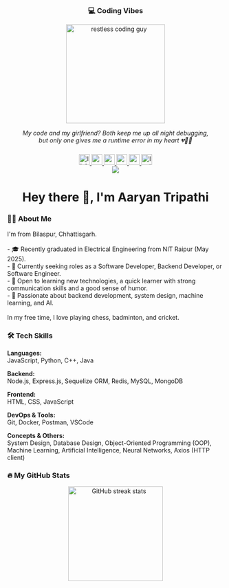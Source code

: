 <h3 align="center">💻 Coding Vibes</h3>

<div align="center">
  <img src="https://media.giphy.com/media/bGgsc5mWoryfgKBx1u/giphy.gif" height="230" alt="restless coding guy" />
</div>

<p align="center">
  <i>My code and my girlfriend? Both keep me up all night debugging,<br>but only one gives me a runtime error in my heart 💔👨‍💻</i>
</p>


###

<div align="center">
  <a href="https://www.linkedin.com/in/aaryan-tripathi-13112592-sl/" target="_blank" rel="noopener noreferrer">
    <img src="https://img.shields.io/static/v1?message=LinkedIn&logo=linkedin&label=&color=0077B5&logoColor=white&style=for-the-badge" height="25" alt="linkedin logo" />
  </a>

  <a href="mailto:tripathiaryan0911@gmail.com" target="_blank" rel="noopener noreferrer">
    <img src="https://img.shields.io/static/v1?message=Email&logo=gmail&label=&color=EA4335&logoColor=white&style=for-the-badge" height="25" alt="email logo" />
  </a>

  <a href="https://x.com/_aaryantripathi?t=GMtUF-7w8Mxwy9YKeT2PWA&s=09" target="_blank" rel="noopener noreferrer">
    <img src="https://img.shields.io/static/v1?message=X&logo=x&label=&color=000000&logoColor=white&style=for-the-badge" height="25" alt="x logo" />
  </a>

  <a href="https://www.codechef.com/users/aaryantripathi" target="_blank" rel="noopener noreferrer">
    <img src="https://img.shields.io/static/v1?message=CodeChef&logo=codechef&label=&color=F37626&logoColor=white&style=for-the-badge" height="25" alt="codechef logo" />
  </a>

  <a href="https://codeforces.com/profile/lililIlililIllliiiiL" target="_blank" rel="noopener noreferrer">
    <img src="https://img.shields.io/static/v1?message=Codeforces&logo=codeforces&label=&color=1F8ACB&logoColor=white&style=for-the-badge" height="25" alt="codeforces logo" />
  </a>

  <a href="https://leetcode.com/u/IiIilIlililIlllliiiiL/" target="_blank" rel="noopener noreferrer">
    <img src="https://img.shields.io/static/v1?message=LeetCode&logo=leetcode&label=&color=FFA116&logoColor=white&style=for-the-badge" height="25" alt="leetcode logo" />
  </a>
</div>


<div align="center">
  <img src="https://visitor-badge.laobi.icu/badge?page_id=Aaryan1311" />
</div>

###

<h1 align="center">Hey there 👋, I'm Aaryan Tripathi</h1>

###

<h3 align="left">👨‍🎓 About Me</h3>

<p align="left">
I'm from Bilaspur, Chhattisgarh.<br><br>
- 🎓 Recently graduated in Electrical Engineering from NIT Raipur (May 2025).<br>
- 🔎 Currently seeking roles as a Software Developer, Backend Developer, or Software Engineer.<br>
- 🚀 Open to learning new technologies, a quick learner with strong communication skills and a good sense of humor.<br>
- 🎯 Passionate about backend development, system design, machine learning, and AI.<br><br>
In my free time, I love playing chess, badminton, and cricket.
</p>

###

<h3 align="left">🛠 Tech Skills</h3>

**Languages:**  
JavaScript, Python, C++, Java

**Backend:**  
Node.js, Express.js, Sequelize ORM, Redis, MySQL, MongoDB

**Frontend:**  
HTML, CSS, JavaScript

**DevOps & Tools:**  
Git, Docker, Postman, VSCode

**Concepts & Others:**  
System Design, Database Design, Object-Oriented Programming (OOP), Machine Learning, Artificial Intelligence, Neural Networks, Axios (HTTP client)

###

<h3 align="left">🔥 My GitHub Stats</h3>

<div align="center">
  <img src="https://streak-stats.demolab.com?user=Aaryan1311&locale=en&mode=daily&theme=dark&hide_border=false&border_radius=5" height="220" alt="GitHub streak stats" />
</div>
